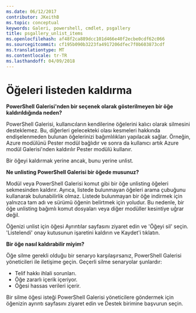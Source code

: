 ```yaml
---
ms.date: 06/12/2017
contributor: JKeithB
ms.topic: conceptual
keywords: Galeri, powershell, cmdlet, psgallery
title: psgallery_unlist_items
ms.openlocfilehash: af48f2ca889dcc101d466e40f2ecbe0cdf62c066
ms.sourcegitcommit: cf195b090b3223fa4917206dfec7f0b603873cdf
ms.translationtype: MT
ms.contentlocale: tr-TR
ms.lasthandoff: 04/09/2018
---
```

# <a name="unlisting-items"></a>Öğeleri listeden kaldırma

**PowerShell Galerisi'nden bir seçenek olarak gösterilmeyen bir öğe kaldırıldığında neden?**

PowerShell Galerisi, kullanıcıların kendilerine öğelerini kalıcı olarak silmesini desteklemez.
Bu, diğerleri gelecekteki olası kesmeleri hakkında endişelenmeden bulunan öğelerinizi bağımlılıkları yapılacak sağlar.
Örneğin, Azure modülünü Pester modül bağlıdır ve sonra da kullanıcı artık Azure modül Galerisi'nden kaldırılır Pester modülü kullanır.

Bir öğeyi kaldırmak yerine ancak, bunu yerine unlist.

**Ne unlisting PowerShell Galerisi bir öğede musunuz?**

Modül veya PowerShell Galerisi komut gibi bir öğe unlisting öğeleri sekmesinden kaldırır. Ayrıca, listede bulunmayan öğeleri arama çubuğunu kullanarak bulunabilirlik olmaz.
Listede bulunmayan bir öğe indirmek için yalnızca tam adı ve sürümü öğenin belirtmek için yoludur.
Bu nedenle, bir öğe unlisting bağımlı komut dosyaları veya diğer modüller kesintiye uğrar değil.

Öğenizi unlist için öğesi Ayrıntılar sayfasını ziyaret edin ve 'Öğeyi sil' seçin. 'Listelendi' onay kutusunun işaretini kaldırın ve Kaydet'i tıklatın.

**Bir öğe nasıl kaldırabilir miyim?**

Öğe silme gerekli olduğu bir senaryo karşılaşırsanız, PowerShell Galerisi yöneticileri ile iletişime geçin.
Geçerli silme senaryolar şunlardır:
- Telif hakkı ihlali sorunları.
- Öğe zararlı içerik içeriyor.
- Öğesi hassas verileri içerir.

Bir silme öğesi isteği PowerShell Galerisi yöneticilere göndermek için öğenizin ayrıntı sayfasını ziyaret edin ve Destek birimine başvurun seçin.
